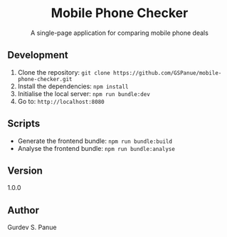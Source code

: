<h1 align="center">Mobile Phone Checker</h1>

<div align="center">
A single-page application for comparing mobile phone deals
</div>

## Development

1. Clone the repository: ``git clone https://github.com/GSPanue/mobile-phone-checker.git``
2. Install the dependencies: ``npm install``
3. Initialise the local server: ``npm run bundle:dev``
4. Go to: ``http://localhost:8080``

## Scripts

- Generate the frontend bundle: ``npm run bundle:build``
- Analyse the frontend bundle: ``npm run bundle:analyse``

## Version

1.0.0

## Author

Gurdev S. Panue
